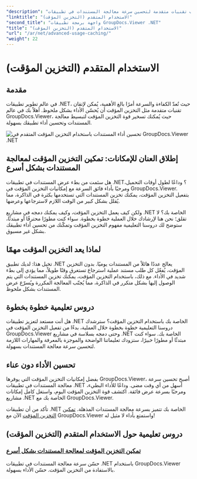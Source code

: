 ```yaml
---
"description": "اكتشف تقنيات متقدمة لتحسين سرعة معالجة المستندات في تطبيقات .NET باستخدام GroupDocs.Viewer. تعرّف على كيفية تفعيل التخزين المؤقت لأداء أسرع الآن!"
"linktitle": "الاستخدام المتقدم (التخزين المؤقت)"
"second_title": "واجهة برمجة تطبيقات GroupDocs.Viewer .NET"
"title": "الاستخدام المتقدم (التخزين المؤقت)"
"url": "/ar/net/advanced-usage-caching/"
"weight": 22
---
```


# الاستخدام المتقدم (التخزين المؤقت)


## مقدمة

في عالم تطوير تطبيقات .NET، حيث تُعدّ الكفاءة والسرعة أمرًا بالغ الأهمية، يُمكن لإتقان تقنيات متقدمة مثل التخزين المؤقت أن يُحسّن الأداء بشكل ملحوظ. أهلاً بك في عالم GroupDocs.Viewer، حيث يُمكنك تسخير قوة التخزين المؤقت لتبسيط معالجة المستندات وتحسين أداء تطبيقك بسهولة.

![تحسين أداء المستندات باستخدام التخزين المؤقت المتقدم في GroupDocs.Viewer .NET](/viewer/advanced-usage/image.png)
## إطلاق العنان للإمكانات: تمكين التخزين المؤقت لمعالجة المستندات بشكل أسرع

هل سئمت من بطء عرض المستندات في تطبيقات .NET؟ وداعًا لطول أوقات التحميل، ومرحبًا بأداء فائق السرعة مع إمكانيات التخزين المؤقت في GroupDocs.Viewer. بتفعيل التخزين المؤقت، يمكنك تخزين المستندات التي تستخدمها بكثرة في الذاكرة، مما يُقلل بشكل كبير من الوقت اللازم لاسترجاعها وعرضها.

ولكن كيف يعمل التخزين المؤقت، وكيف يمكنك دمجه في مشاريع .NET الخاصة بك؟ لا تقلق؛ نحن هنا لإرشادك خلال العملية خطوة بخطوة. سواء كنت مطورًا محترفًا أو مبتدئًا، ستوضح لك دروسنا التعليمية مفهوم التخزين المؤقت وتمكّنك من تحسين أداء تطبيقك بشكل غير مسبوق.

## لماذا يعد التخزين المؤقت مهمًا

تخيل هذا: لديك تطبيق .NET يعالج عددًا هائلاً من المستندات يوميًا. بدون التخزين المؤقت، يُفعّل كل طلب مستند عملية استرجاع تستغرق وقتًا طويلاً، مما يؤدي إلى بطء شديد في الأداء. مع ذلك، باستخدام التخزين المؤقت، يمكنك تخزين المستندات التي يتم الوصول إليها بشكل متكرر في الذاكرة، مما يُجنّب المعالجة المكررة ويُسرّع عرض المستندات بشكل ملحوظ.

## دروس تعليمية خطوة بخطوة

هل أنت مستعد لتعزيز تطبيقات .NET الخاصة بك باستخدام التخزين المؤقت؟ سترشدك دروسنا التعليمية خطوة بخطوة خلال العملية، بدءًا من تفعيل التخزين المؤقت في GroupDocs.Viewer وحتى دمجه بسلاسة في مشاريع .NET الخاصة بك. سواء كنت مبتدئًا أو مطورًا خبيرًا، ستزودك تعليماتنا الواضحة والموجزة بالمعرفة والمهارات اللازمة لتحسين سرعة معالجة المستندات بسهولة.

## تحسين الأداء دون عناء

بفضل إمكانيات التخزين المؤقت التي يوفرها GroupDocs.Viewer، أصبح تحسين سرعة معالجة المستندات في تطبيقات .NET أسهل من أي وقت مضى. وداعًا للأداء البطيء، ومرحبًا بسرعة عرض فائقة. اكتشف قوة التخزين المؤقت اليوم، واستغل كامل إمكانات مشاريع .NET الخاصة بك مع GroupDocs.Viewer.

تأكد من أن تطبيقات .NET الخاصة بك تتميز بسرعة معالجة المستندات المذهلة. [تمكين التخزين المؤقت](./enable-caching/) الآن مع GroupDocs.Viewer واستمتع بأداء لا مثيل له!

## دروس تعليمية حول الاستخدام المتقدم (التخزين المؤقت)
### [تمكين التخزين المؤقت لمعالجة المستندات بشكل أسرع](./enable-caching/)
حسّن سرعة معالجة المستندات في تطبيقات .NET باستخدام GroupDocs.Viewer بالاستفادة من التخزين المؤقت. حسّن الأداء بسهولة.